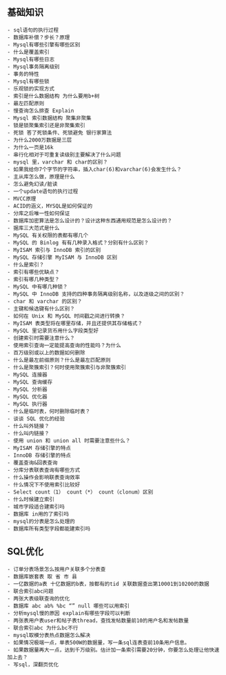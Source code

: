 ## 基础知识
	- sql语句的执行过程
	- 数据库补偿？步长？原理
	- Mysql有哪些引擎有哪些区别
	- 什么是覆盖索引
	- Mysql有哪些日志
	- Mysql事务隔离级别
	- 事务的特性
	- Mysql有哪些锁
	- 乐观锁的实现方式
	- 索引是什么数据结构 为什么要用b+树
	- 最左匹配原则
	- 慢查询怎么排查 Explain
	- Mysql 索引数据结构 聚集非聚集
	- 锁是锁聚集索引还是非聚集索引
	- 死锁 答了死锁条件、死锁避免 银行家算法
	- 为什么2000万数据是三层
	- 为什么一页是16k
	- 串行化相对于可重复读级别主要解决了什么问题
	- mysql 里，varchar 和 char的区别？
	- 如果我给你7个字节的字符串，插入char(6)和varchar(6)会发生什么？
	- 主从库怎么做，原理是什么
	- 怎么避免幻读/脏读
	- 一个update语句的执行过程
	- MVCC原理
	- ACID的涵义，MYSQL是如何保证的
	- 分库之后唯一性如何保证
	- 数据库加密算法是怎么设计的？设计这种东西通用规范是怎么设计的？ 
	- 据库三大范式是什么
	- MySQL 有关权限的表都有哪几个
	- MySQL 的 Binlog 有有几种录入格式？分别有什么区别？
	- MyISAM 索引与 InnoDB 索引的区别
	- MySQL 存储引擎 MyISAM 与 InnoDB 区别 
	- 什么是索引？
	- 索引有哪些优缺点？
	- 索引有哪几种类型？
	- MySQL 中有哪几种锁？
	- MySQL 中 InnoDB 支持的四种事务隔离级别名称，以及逐级之间的区别？
	- char 和 varchar 的区别？
	- 主键和候选键有什么区别？
	- 如何在 Unix 和 MySQL 时间戳之间进行转换？
	- MyISAM 表类型将在哪里存储，并且还提供其存储格式？
	- MySQL 里记录货币用什么字段类型好
	- 创建索引时需要注意什么？
	- 使用索引查询一定能提高查询的性能吗？为什么
	- 百万级别或以上的数据如何删除
	- 什么是最左前缀原则？什么是最左匹配原则
	- 什么是聚簇索引？何时使用聚簇索引与非聚簇索引
	- MySQL 连接器
	- MySQL 查询缓存
	- MySQL 分析器
	- MySQL 优化器
	- MySQL 执行器
	- 什么是临时表，何时删除临时表？
	- 谈谈 SQL 优化的经验
	- 什么叫外链接？
	- 什么叫内链接？
	- 使用 union 和 union all 时需要注意些什么？
	- MyISAM 存储引擎的特点
	- InnoDB 存储引擎的特点
	- 覆盖查询&回表查询
	- 分库分表联表查询有哪些方式
	- 什么操作会影响联表查询效率
	- 什么情况下不使用索引比较好
	- Select count（1） count（*） count（clonum）区别
	- 什么时候建立索引
	- 城市字段适合建索引吗
	- 数据库 in用的了索引吗
	- mysql的分表是怎么处理的
	- 数据库所有类型字段都能建索引吗


## SQL优化
	- 订单分表场景怎么按用户关联多个分表查
	- 数据库嵌套表 取 省 市 县
	- 一亿数据的a表 十亿数据的b表，按都有的tid 关联数据查出第10001到10200的数据
	- 联合索引abc问题
	- 两张大表级联查询的优化
	- 数据库 abc ab% %bc “” null 哪些可以用索引
	- 分析mysql慢的原因 explain有哪些字段可以判断
	- 两张表用户表user和帖子表thread，查找发帖数量前10的用户名和发帖数量
	- 联合索引abc 为什么bc不行
	- mysql取模分表热点数据怎么解决
	- 如果情况极端一点，单表500W的数据量，写一条sql连表查前10条用户信息。
	- 如果数据量再大一点，达到千万级别。估计加一条索引需要20分钟，你要怎么处理让他快速加上去？
	- 写sql，深翻页优化
